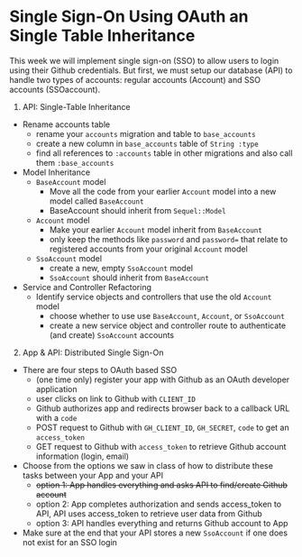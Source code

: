 # Single Sign-On Using OAuth an Single Table Inheritance

This week we will implement single sign-on (SSO) to allow users to login using their Github credentials. But first, we must setup our database (API) to handle two types of accounts: regular accounts (Account) and SSO accounts (SSOaccount).

1. API: Single-Table Inheritance
  - Rename accounts table
    - rename your `accounts` migration and table to `base_accounts`
    - create a new column in `base_accounts` table of `String :type`
    - find all references to `:accounts` table in other migrations and also call them `:base_accounts`
  - Model Inheritance
    - `BaseAccount` model
      - Move all the code from your earlier `Account` model into a new model called `BaseAccount`
      - BaseAccount should inherit from `Sequel::Model`
    - `Account` model
      - Make your earlier `Account` model inherit from `BaseAccount`
      - only keep the methods like `password` and `password=` that relate to registered accounts from your original `Account` model
    - `SsoAccount` model
      - create a new, empty `SsoAccount` model
      - `SsoAccount` should inherit from `BaseAccount`
  - Service and Controller Refactoring
    - Identify service objects and controllers that use the old `Account` model
      - choose whether to use use `BaseAccount`, `Account`, or `SsoAccount`
      - create a new service object and controller route to authenticate (and create) `SsoAccount` accounts
2. App & API: Distributed Single Sign-On
  - There are four steps to OAuth based SSO
    - (one time only) register your app with Github as an OAuth developer application
    - user clicks on link to Github with `CLIENT_ID`
    - Github authorizes app and redirects browser back to a callback URL with a `code`
    - POST request to Github with `GH_CLIENT_ID`, `GH_SECRET`, `code` to get an `access_token`
    - GET request to Github with `access_token` to retrieve Github account information (login, email)
  - Choose from the options we saw in class of how to distribute these tasks between your App and your API
    - ~~option 1: App handles everything and asks API to find/create Github account~~
    - option 2: App completes authorization and sends access_token to API, API uses access_token to retrieve user data from Github
    - option 3: API handles everything and returns Github account to App
  - Make sure at the end that your API stores a new `SsoAccount` if one does not exist for an SSO login
